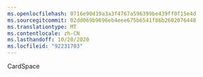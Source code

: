 ```yaml
---
ms.openlocfilehash: 0716e90d19a3a3f4767a596399be439ff0f15e4d
ms.sourcegitcommit: 02dd069b9696eb4eee675b6541f86b2602076448
ms.translationtype: MT
ms.contentlocale: zh-CN
ms.lasthandoff: 10/20/2020
ms.locfileid: "92231703"
---
```

CardSpace